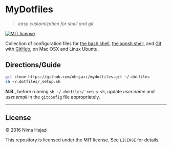 # MyDotfiles

> _easy customization for shell and git_

[![MIT license](http://img.shields.io/badge/license-MIT-brightgreen.svg)](http://opensource.org/licenses/MIT)

Collection of configuration files for [the bash shell](https://www.gnu.org/software/bash/), [the xonsh shell](http://xon.sh/), and [Git](https://git-scm.com/) with [GitHub](https://github.com/), on Mac OSX and Linux Ubuntu.

## Directions/Guide
```bash
git clone https://github.com/nhejazi/mydotfiles.git ~/.dotfiles
sh ~/.dotfiles/_setup.sh
```
__N.B.__, before running `sh ~/.dotfiles/_setup.sh`, update _user.name_ and _user.email_ in the `gitconfig`
file appropriately.

---

## License

&copy; 2016 Nima Hejazi

This repository is licensed under the MIT license. See `LICENSE` for details.
